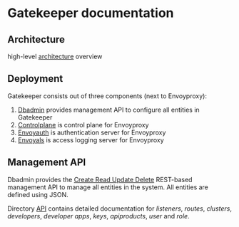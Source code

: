 # Gatekeeper documentation

## Architecture

high-level [architecture](architecture.md) overview

## Deployment

Gatekeeper consists out of three components (next to Envoyproxy):

1. [Dbadmin](dbadmin.md) provides management API to configure all entities in Gatekeeper
2. [Controlplane](controlplane.md) is control plane for Envoyproxy
3. [Envoyauth](envoyauth.md) is authentication server for Envoyproxy
4. [Envoyals](envoyals.md) is access logging server for Envoyproxy

## Management API

Dbadmin provides the [Create Read Update Delete](https://en.wikipedia.org/wiki/Create,_read,_update_and_delete) REST-based management API to manage all entities in the system. All entities are defined using JSON.

Directory [API](api/README.md) contains detailed documentation for _listeners_, _routes_, _clusters_, _developers_, _developer apps_, _keys_, _apiproducts_, _user_ and _role_.
